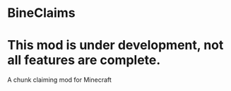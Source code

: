 # BineClaims
# This mod is under development, not all features are complete.
A chunk claiming mod for Minecraft
